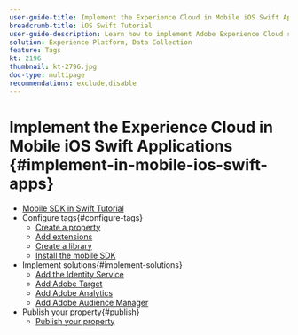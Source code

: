 ```yaml
---
user-guide-title: Implement the Experience Cloud in Mobile iOS Swift Applications
breadcrumb-title: iOS Swift Tutorial
user-guide-description: Learn how to implement Adobe Experience Cloud solutions in mobile iOS Swift apps with tags in Experience Platform.
solution: Experience Platform, Data Collection
feature: Tags
kt: 2196
thumbnail: kt-2796.jpg
doc-type: multipage
recommendations: exclude,disable
---
```


# Implement the Experience Cloud in Mobile iOS Swift Applications {#implement-in-mobile-ios-swift-apps}

+ [Mobile SDK in Swift Tutorial](overview.md)
+ Configure tags{#configure-tags}
  + [Create a property](create-a-property.md)
  + [Add extensions](add-extensions.md)
  + [Create a library](create-a-library.md)
  + [Install the mobile SDK](install-the-mobile-sdk.md)
+ Implement solutions{#implement-solutions}
  + [Add the Identity Service](id-service.md)
  + [Add Adobe Target](target.md)
  + [Add Adobe Analytics](analytics.md)
  + [Add Adobe Audience Manager](audience-manager.md)
+ Publish your property{#publish}
  + [Publish your property](publish.md)
